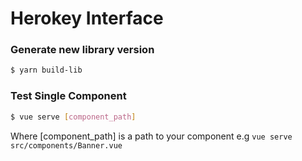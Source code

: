 # Herokey Interface

### Generate new library version

```bash
$ yarn build-lib
```

### Test Single Component

```bash 
$ vue serve [component_path]
```
Where [component_path] is a path to your component
e.g `vue serve src/components/Banner.vue`